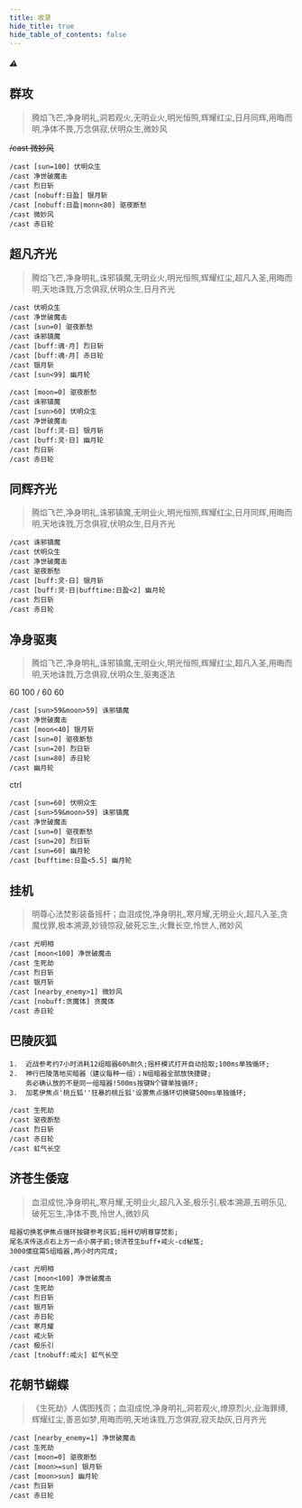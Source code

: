 ```yaml
---
title: 收录
hide_title: true
hide_table_of_contents: false
---
```


##### :warning:

## 群攻

> 腾焰飞芒,净身明礼,洞若观火,无明业火,明光恒照,辉耀红尘,日月同辉,用晦而明,净体不畏,万念俱寂,伏明众生,微妙风

~~/cast 微妙风~~
```
/cast [sun=100] 伏明众生
/cast 净世破魔击
/cast 烈日斩
/cast [nobuff:日盈] 银月斩
/cast [nobuff:日盈|monn<80] 驱夜断愁
/cast 微妙风
/cast 赤日轮
```

## 超凡齐光

> 腾焰飞芒,净身明礼,诛邪镇魔,无明业火,明光恒照,辉耀红尘,超凡入圣,用晦而明,天地诛戮,万念俱寂,伏明众生,日月齐光

```
/cast 伏明众生
/cast 净世破魔击
/cast [sun=0] 驱夜断愁
/cast 诛邪镇魔
/cast [buff:魂·月] 烈日斩
/cast [buff:魂·月] 赤日轮
/cast 银月斩
/cast [sun<99] 幽月轮
```
```
/cast [moon=0] 驱夜断愁
/cast 诛邪镇魔
/cast [sun>60] 伏明众生
/cast 净世破魔击
/cast [buff:灵·日] 银月斩
/cast [buff:灵·日] 幽月轮
/cast 烈日斩
/cast 赤日轮
```


## 同辉齐光

> 腾焰飞芒,净身明礼,诛邪镇魔,无明业火,明光恒照,辉耀红尘,日月同辉,用晦而明,天地诛戮,万念俱寂,伏明众生,日月齐光

```
/cast 诛邪镇魔
/cast 伏明众生
/cast 净世破魔击
/cast 驱夜断愁
/cast [buff:灵·日] 银月斩
/cast [buff:灵·日|bufftime:日盈<2] 幽月轮
/cast 烈日斩
/cast 赤日轮
```

## 净身驱夷

> 腾焰飞芒,净身明礼,诛邪镇魔,无明业火,明光恒照,辉耀红尘,超凡入圣,用晦而明,天地诛戮,万念俱寂,伏明众生,驱夷逐法

60 100 / 60 60
```
/cast [sun>59&moon>59] 诛邪镇魔
/cast 净世破魔击
/cast [moon<40] 银月斩
/cast [sun=0] 驱夜断愁
/cast [sun=20] 烈日斩
/cast [sun=80] 赤日轮
/cast 幽月轮
```

ctrl
```
/cast [sun=60] 伏明众生
/cast [sun>59&moon>59] 诛邪镇魔
/cast 净世破魔击
/cast [sun=0] 驱夜断愁
/cast [sun=20] 烈日斩
/cast [sun=60] 幽月轮
/cast [bufftime:日盈<5.5] 幽月轮
```




## 挂机



> 明尊心法焚影装备摇杆；血泪成悦,净身明礼,寒月耀,无明业火,超凡入圣,贪魔伐罪,极本溯源,妙镜惊寂,破死忘生,火舞长空,怜世人,微妙风

```
/cast 光明相
/cast [moon<100] 净世破魔击
/cast 生死劫
/cast 烈日斩
/cast 银月斩
/cast [nearby_enemy>1] 微妙风
/cast [nobuff:贪魔体] 贪魔体
/cast 赤日轮
```




## 巴陵灰狐
```
1.  近战参考约7小时消耗12组暗器60%耐久;摇杆模式打开自动拾取;100ms单独循环;
2.  神行巴陵落地买暗器（建议每种一组）；N组暗器全部放快捷键;
    务必确认放的不是同一组暗器!500ms按键N个键单独循环;
3.  加茗伊焦点'桃丘狐''狂暴的桃丘狐'设置焦点循环切换键500ms单独循环;
```
```
/cast 生死劫
/cast 驱夜断愁
/cast 烈日斩
/cast 赤日轮
/cast 虹气长空
```

## 济苍生倭寇

> 血泪成悦,净身明礼,寒月耀,无明业火,超凡入圣,极乐引,极本溯源,五明乐见,破死忘生,净体不畏,怜世人,微妙风

```
暗器切换茗伊焦点循环按键参考灰狐;摇杆切明尊穿焚影;
尾名滨传送点右上方一点小房子前;领济苍生buff+戒火-cd秘笈;
3000倭寇需5组暗器,两小时内完成;
```
```
/cast 光明相
/cast [moon<100] 净世破魔击
/cast 生死劫
/cast 烈日斩
/cast 银月斩
/cast 赤日轮
/cast 寒月耀
/cast 戒火斩
/cast 极乐引
/cast [tnobuff:戒火] 虹气长空
```


## 花朝节蝴蝶

> 《生死劫》人偶图残页；血泪成悦,净身明礼,洞若观火,燎原烈火,业海罪缚,辉耀红尘,善恶如梦,用晦而明,天地诛戮,万念俱寂,寂灭劫灰,日月齐光



```
/cast [nearby_enemy=1] 净世破魔击
/cast 生死劫
/cast [moon=0] 驱夜断愁
/cast [moon>=sun] 银月斩
/cast [moon>sun] 幽月轮
/cast 烈日斩
/cast 赤日轮
```
